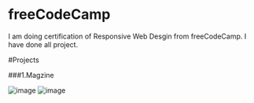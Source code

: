 # freeCodeCamp
I am doing certification of Responsive Web Desgin from freeCodeCamp.
I have done all project.

#Projects 

###1.Magzine

![image](https://user-images.githubusercontent.com/95537899/215329429-a75dfb5d-1daa-40e9-8104-34704f7b662b.png)
![image](https://user-images.githubusercontent.com/95537899/215329462-960332e2-218a-46a1-b8cf-b5bbc397b35f.png)

